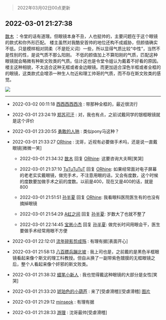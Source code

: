 > 2022年03月02日00点更新
<link rel="stylesheet" href="https://cdn.jsdelivr.net/gh/taotie6/sampleJSON@main/css/photo_show.css">
<meta name="referrer" content="no-referrer" />


 ## 2022-03-01 21:27:38 

 [㪚木](https://www.coolapk.com/feed/33921621?shareKey=ZmE5MGFlMWVlYmU3NjIxZTI2NzY~) ：令堂的话有道理。但眼镜本身不丑，人也挺帅的，主要问题在于这个眼镜的款式和你外形匹配。
楼主虽然对我酷安首帅的地位还构不成威胁，但颜值确实不低。只是模样相对阴柔（不是贬义词）一些，所以显得气质比较“中性”，当然不是性别的性，是说气质不那么阳刚。
不低的颜值加上不算阳刚的气质<!--break-->，匹配这种眼镜就会略微有种斯文败类的气质。估计这也是令堂令姐认为戴着不好看的原因。
楼主这种相貌，不太适合这种无框或者金边眼镜。而更加适合深色半框或者全框的的眼镜，这类款式会增添一种生人勿近和理工帅哥的气质，而不存在斯文败类的感觉。 

<div class="album">
<img class="img-item" src="http://image.coolapk.com/feed/2022/0113/09/1081091_6b8f43b0_8274_6631_618@665x596.jpeg" />
</div>

 ------- 

- 2022-03-02 00:11:18 [西西西西西泠](uid=3009916) : 带那种全框的，最近很流行 

- 2022-03-01 23:24:19 [郑苏可汗](uid=678781) : 对，我也有点，之前试戴同学的银框眼镜就是这个评价 

- 2022-03-01 23:20:55 [勇敢的人呐](uid=1041523) : 类似pony马这种？ 

- 2022-03-01 21:33:27 [ORhine](uid=3247844) : 沈哥，近视有必要做手术吗，还是说一直戴眼镜[微微一笑] 

    - 2022-03-01 21:34:32 [㪚木](uid=1081091) 回复 [ORhine](uid=3247844): 这要咨询大夫啊[笑哭] 

    - 2022-03-01 21:37:10 [TuTuTuTuT](uid=1433312) 回复 [ORhine](uid=3247844): 如果经常面对电子屏幕的老老实实戴眼镜，做完手术，不注意用眼的话，又会有度数，这个时候的度数要加做手术之前的度数。以前是400，现在又是400的话，就是800 

    - 2022-03-01 21:51:51 [孙半夏](uid=1851173) 回复 [ORhine](uid=3247844): 我看眼科医院医生有的也没有摘掉眼镜 

    - 2022-03-01 21:54:29 [A虹之间](uid=847312) 回复 [孙半夏](uid=1851173): 岁数大了也就不整了 

    - 2022-03-01 22:14:45 [宝崽小杰](uid=941046) 回复 [孙半夏](uid=1851173): 做完长时间用眼会干，医生要做手术经常用眼不方便 

- 2022-03-01 22:12:01 [流年碎影剪成殇](uid=1576541) : 有理有据[表面开心] 

- 2022-03-01 21:58:13 [八百膘兵蹦北坡](uid=1105274) : 我上司也是，之前戴的是黑色半框眼镜看起来像个斯文的理工科教授。但自从换了一副带紫色镀膜的无框眼镜之后，整个人看起来像个奸邪的斯文败类。 

- 2022-03-01 21:38:32 [蜡笔小新人](uid=4236945) : 我也觉得戴这种眼镜的大部分是女性[笑哭] 

- 2022-03-01 21:33:20 [琥珀色的小葫芦](uid=3670859) : 来了[受虐滑稽][受虐滑稽] [图片](http://image.coolapk.com/feed/2022/0224/14/3670859_3abf55fb_2699_4824_58@1140x746.jpeg)

- 2022-03-01 21:29:12 [minseok](uid=2361006) : 有理有据 

- 2022-03-01 21:28:33 [游理](uid=2013461) : 沈哥最帅[受虐滑稽] 

